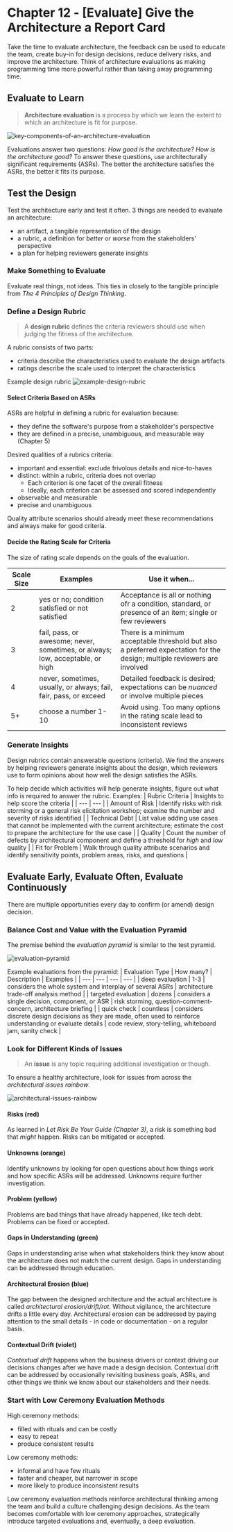 # Chapter 12 - [Evaluate] Give the Architecture a Report Card
Take the time to evaluate architecture, the feedback can be used to educate the team, create buy-in for design decisions, reduce delivery risks, and improve the architecture.
Think of architecture evaluations as making programming time more powerful rather than taking away programming time.

## Evaluate to Learn
> __Architecture evaluation__ is a process by which we learn the extent to which an architecture is fit for purpose.

![key-components-of-an-architecture-evaluation](key-components-of-an-architecture-evaluation.jpg)

Evaluations answer two questions:
_How good is the architecture?_
_How is the architecture good?_
To answer these questions, use architecturally significant requirements (ASRs).
The better the architecture satisfies the ASRs, the better it fits its purpose.

## Test the Design
Test the architecture early and test it often.
3 things are needed to evaluate an architecture:
- an artifact, a tangible representation of the design
- a rubric, a definition for _better_ or _worse_ from the stakeholders' perspective
- a plan for helping reviewers generate insights

### Make Something to Evaluate
Evaluate real things, not ideas.
This ties in closely to the tangible principle from _The 4 Principles of Design Thinking_.

### Define a Design Rubric
> A __design rubric__ defines the criteria reviewers should use when judging the fitness of the architecture.

A rubric consists of two parts:
- criteria describe the characteristics used to evaluate the design artifacts
- ratings describe the scale used to interpret the characteristics

Example design rubric
![example-design-rubric](example-design-rubric.jpg)

#### Select Criteria Based on ASRs
ASRs are helpful in defining a rubric for evaluation because:
- they define the software's purpose from a stakeholder's perspective
- they are defined in a precise, unambiguous, and measurable way (Chapter 5)

Desired qualities of a rubrics criteria:
- important and essential: exclude frivolous details and nice-to-haves
- distinct: within a rubric, criteria does not overlap
  - Each criterion is one facet of the overall fitness
  - Ideally, each criterion can be assessed and scored independently
- observable and measurable
- precise and unambiguous

Quality attribute scenarios should already meet these recommendations and always make for good criteria.

#### Decide the Rating Scale for Criteria
The size of rating scale depends on the goals of the evaluation.

| Scale Size | Examples | Use it when... |
| --- | --- | --- |
| 2 | yes or no; condition satisfied or not satisfied | Acceptance is all or nothing ofr a condition, standard, or presence of an item; single or few reviewers |
| 3 | fail, pass, or awesome; never, sometimes, or always; low, acceptable, or high | There is a minimum acceptable threshold but also a preferred expectation for the design; multiple reviewers are involved |
| 4 | never, sometimes, usually, or always; fail, fair, pass, or exceed | Detailed feedback is desired; expectations can be _nuanced_ or involve multiple pieces |
| 5+ | choose a number 1-10 | Avoid using. Too many options in the rating scale lead to inconsistent reviews |

### Generate Insights
Design rubrics contain answerable questions (criteria).
We find the answers by helping reviewers generate insights about the design, which reviewers use to form opinions about how well the design satisfies the ASRs.

To help decide which activities will help generate insights, figure out what info is required to answer the rubric.
Examples:
| Rubric Criteria | Insights to help score the criteria |
| --- | --- |
| Amount of Risk | Identify risks with risk storming or a general risk elicitation workshop; examine the number and severity of risks identified |
| Technical Debt | List value adding use cases that cannot be implemented with the current architecture; estimate the cost to prepare the architecture for the use case |
| Quality | Count the number of defects by architectural component and define a threshold for _high_ and _low_ quality |
| Fit for Problem | Walk through quality attribute scenarios and identify sensitivity points, problem areas, risks, and questions |

## Evaluate Early, Evaluate Often, Evaluate Continuously
There are multiple opportunities every day to confirm (or amend) design decision.

### Balance Cost and Value with the Evaluation Pyramid
The premise behind the _evaluation pyramid_ is similar to the test pyramid.

![evaluation-pyramid](evaluation-pyramid.jpg)

Example evaluations from the pyramid:
| Evaluation Type | How many? | Description | Examples |
| --- | --- | --- | --- |
| deep evaluation | 1-3 | considers the whole system and interplay of several ASRs | architecture trade-off analysis method |
| targeted evaluation | dozens | considers a single decision, component, or ASR | risk storming, question-comment-concern, architecture briefing |
| quick check | countless | considers discrete design decisions as they are made, often used to reinforce understanding or evaluate details | code review, story-telling, whiteboard jam, sanity check |

### Look for Different Kinds of Issues
> An __issue__ is any topic requiring additional investigation or though.

To ensure a healthy architecture, look for issues from across the _architectural issues rainbow_.

![architectural-issues-rainbow](architectural-issues-rainbow.jpg)

#### Risks (red)
As learned in _Let Risk Be Your Guide (Chapter 3)_, a risk is something bad that _might_ happen.
Risks can be mitigated or accepted.

#### Unknowns (orange)
Identify unknowns by looking for open questions about how things work and how specific ASRs will be addressed.
Unknowns require further investigation.

#### Problem (yellow)
Problems are bad things that have already happened, like tech debt.
Problems can be fixed or accepted.

#### Gaps in Understanding (green)
Gaps in understanding arise when what stakeholders think they know about the architecture does not match the current design.
Gaps in understanding can be addressed through education.

#### Architectural Erosion (blue)
The gap between the designed architecture and the actual architecture is called _architectural erosion/drift/rot_.
Without vigilance, the architecture drifts a little every day.
Architectural erosion can be addressed by paying attention to the small details - in code or documentation - on a regular basis.

#### Contextual Drift (violet)
_Contextual drift_ happens when the business drivers or context driving our decisions changes after we have made a design decision.
Contextual drift can be addressed by occasionally revisiting business goals, ASRs, and other things we think we know about our stakeholders and their needs.

### Start with Low Ceremony Evaluation Methods
High ceremony methods:
- filled with rituals and can be costly
- easy to repeat
- produce consistent results

Low ceremony methods:
- informal and have few rituals
- faster and cheaper, but narrower in scope
- more likely to produce inconsistent results

Low ceremony evaluation methods reinforce architectural thinking among the team and build a culture challenging design decisions.
As the team becomes comfortable with low ceremony approaches, strategically introduce targeted evaluations and, eventually, a deep evaluation.